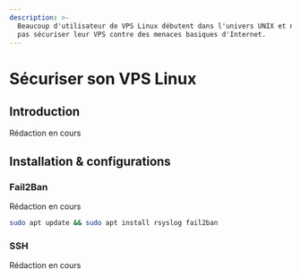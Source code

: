 ```yaml
---
description: >-
  Beaucoup d'utilisateur de VPS Linux débutent dans l'univers UNIX et ne savent
  pas sécuriser leur VPS contre des menaces basiques d'Internet.
---
```


# Sécuriser son VPS Linux

## Introduction

Rédaction en cours

## Installation & configurations 

### Fail2Ban

Rédaction en cours

```bash
sudo apt update && sudo apt install rsyslog fail2ban
```

### SSH

Rédaction en cours

